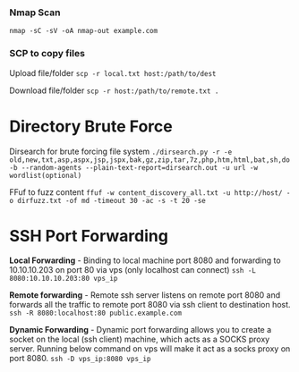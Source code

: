 ### Nmap Scan

`nmap -sC -sV -oA nmap-out example.com`

### SCP to copy files

Upload file/folder
`scp -r local.txt host:/path/to/dest`

Download file/folder
`scp -r host:/path/to/remote.txt .`

# Directory Brute Force

Dirsearch for brute forcing file system
`./dirsearch.py -r -e old,new,txt,asp,aspx,jsp,jspx,bak,gz,zip,tar,7z,php,htm,html,bat,sh,do -b --random-agents --plain-text-report=dirsearch.out -u url -w wordlist(optional)`

FFuf to fuzz content
`ffuf -w content_discovery_all.txt -u http://host/ -o dirfuzz.txt -of md -timeout 30 -ac -s -t 20 -se`

# SSH Port Forwarding

__Local Forwarding__ - Binding to local machine port 8080 and forwarding to 10.10.10.203 on port 80 via vps (only localhost can connect)
`ssh -L 8080:10.10.10.203:80 vps_ip`

__Remote forwarding__ - Remote ssh server listens on remote port 8080 and forwards all the traffic to remote port 8080 via ssh client to destination host.
`ssh -R 8080:localhost:80 public.example.com`

__Dynamic Forwarding__ - Dynamic port forwarding allows you to create a socket on the local (ssh client) machine, which acts as a SOCKS proxy server. Running below command on vps will make it act as a socks proxy on port 8080.
`ssh -D vps_ip:8080 vps_ip`